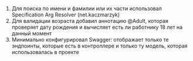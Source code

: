 1. Для поиска по имени и фамилии или их части использовал Specification Arg Resolver (net.kaczmarzyk)
2. Для валидации возраста добавил аннотацию @Adult, которая проверяет дату рождения и вычисляет 
   есть ли работнику 18 лет на данный момент
3. Минимально конфигурировал Swagger: отображает только те эндпоинты, которые есть в контроллере
   и только ту модель, которая использовалась в проекте
        
  

